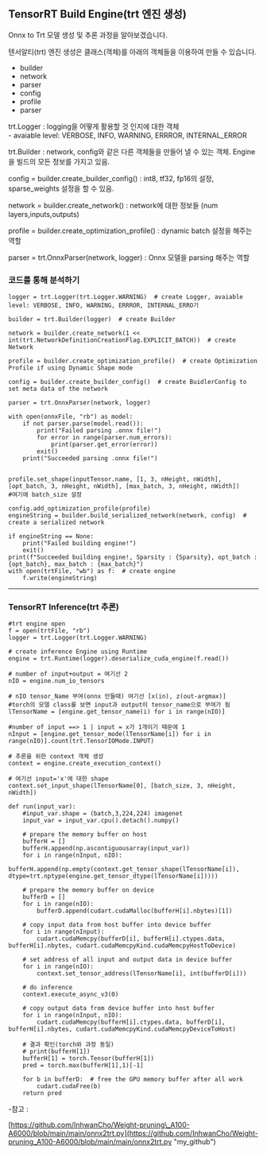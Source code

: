 ## TensorRT Build Engine(trt 엔진 생성)

Onnx to Trt 모델 생성 및 추론 과정을 알아보겠습니다.

텐서알티(trt) 엔진 생성은 클래스(객체)를 아래의 객체들을 이용하여 만들 수 있습니다.

-   builder
-   network
-   parser
-   config
-   profile
-   parser

trt.Logger : logging을 어떻게 활용할 것 인지에 대한 객체  
\- avaiable level: VERBOSE, INFO, WARNING, ERRROR, INTERNAL\_ERROR

trt.Builder : network, config와 같은 다른 객체들을 만들어 낼 수 있는 객체. Engine을 빌드의 모든 정보를 가지고 있음.

config = builder.create\_builder\_config() : int8, tf32, fp16의 설정, sparse\_weights 설정을 할 수 있음.

network = builder.create\_network() : network에 대한 정보들 (num layers,inputs,outputs)

profile = builder.create\_optimization\_profile() : dynamic batch 설정을 해주는 역할

parser = trt.OnnxParser(network, logger) : Onnx 모델을 parsing 해주는 역할

### 코드를 통해 분석하기

```
logger = trt.Logger(trt.Logger.WARNING)  # create Logger, avaiable level: VERBOSE, INFO, WARNING, ERRROR, INTERNAL_ERRO기

builder = trt.Builder(logger)  # create Builder

network = builder.create_network(1 << int(trt.NetworkDefinitionCreationFlag.EXPLICIT_BATCH))  # create Network

profile = builder.create_optimization_profile()  # create Optimization Profile if using Dynamic Shape mode

config = builder.create_builder_config()  # create BuidlerConfig to set meta data of the network

parser = trt.OnnxParser(network, logger)

with open(onnxFile, "rb") as model:
    if not parser.parse(model.read()):
        print("Failed parsing .onnx file!")
        for error in range(parser.num_errors):
            print(parser.get_error(error))
        exit()
    print("Succeeded parsing .onnx file!")


profile.set_shape(inputTensor.name, [1, 3, nHeight, nWidth], [opt_batch, 3, nHeight, nWidth], [max_batch, 3, nHeight, nWidth])
#여기에 batch_size 설정

config.add_optimization_profile(profile)
engineString = builder.build_serialized_network(network, config)  # create a serialized network

if engineString == None:
    print("Failed building engine!")
    exit()
print(f"Succeeded building engine!, Sparsity : {Sparsity}, opt_batch : {opt_batch}, max_batch : {max_batch}")
with open(trtFile, "wb") as f:  # create engine
    f.write(engineString)
```

---

### TensorRT Inference(trt 추론)

```
#trt engine open
f = open(trtFile, "rb")
logger = trt.Logger(trt.Logger.WARNING)

# create inference Engine using Runtime
engine = trt.Runtime(logger).deserialize_cuda_engine(f.read())

# number of input+output = 여기선 2
nIO = engine.num_io_tensors

# nIO tensor_Name 부여(onnx 만들때) 여기선 [x(in), z(out-argmax)]
#torch의 모델 class를 보면 input과 output이 tensor_name으로 부여가 됨
lTensorName = [engine.get_tensor_name(i) for i in range(nIO)]

#number of input ==> 1 | input = x가 1개이기 때문에 1
nInput = [engine.get_tensor_mode(lTensorName[i]) for i in range(nIO)].count(trt.TensorIOMode.INPUT)

# 추론을 위한 context 객체 생성
context = engine.create_execution_context()

# 여기선 input='x'에 대한 shape
context.set_input_shape(lTensorName[0], [batch_size, 3, nHeight, nWidth])

def run(input_var):
    #input_var.shape = (batch,3,224,224) imagenet
    input_var = input_var.cpu().detach().numpy()

    # prepare the memory buffer on host
    bufferH = []
    bufferH.append(np.ascontiguousarray(input_var))
    for i in range(nInput, nIO):
        bufferH.append(np.empty(context.get_tensor_shape(lTensorName[i]), dtype=trt.nptype(engine.get_tensor_dtype(lTensorName[i]))))

    # prepare the memory buffer on device
    bufferD = []
    for i in range(nIO):
        bufferD.append(cudart.cudaMalloc(bufferH[i].nbytes)[1])

    # copy input data from host buffer into device buffer
    for i in range(nInput):
        cudart.cudaMemcpy(bufferD[i], bufferH[i].ctypes.data, bufferH[i].nbytes, cudart.cudaMemcpyKind.cudaMemcpyHostToDevice)

    # set address of all input and output data in device buffer
    for i in range(nIO):
        context.set_tensor_address(lTensorName[i], int(bufferD[i]))

    # do inference
    context.execute_async_v3(0)

    # copy output data from device buffer into host buffer
    for i in range(nInput, nIO):
        cudart.cudaMemcpy(bufferH[i].ctypes.data, bufferD[i], bufferH[i].nbytes, cudart.cudaMemcpyKind.cudaMemcpyDeviceToHost)

    # 결과 확인(torch와 과정 동일)
    # print(bufferH[1])
    bufferH[1] = torch.Tensor(bufferH[1])
    pred = torch.max(bufferH[1],1)[-1]

    for b in bufferD:  # free the GPU memory buffer after all work
        cudart.cudaFree(b)
    return pred
```

\-참고 :

[https://github.com/InhwanCho/Weight-pruning\_A100-A6000/blob/main/main/onnx2trt.py](https://github.com/InhwanCho/Weight-pruning_A100-A6000/blob/main/main/onnx2trt.py "my_github")
